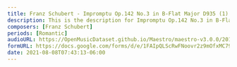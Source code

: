 ```yaml
---
title: Franz Schubert - Impromptu Op.142 No.3 in B-Flat Major D935 (1)
description: This is the description for Impromptu Op.142 No.3 in B-Flat Major D935 by Franz Schubert
composers: [Franz Schubert]
periods: [Romantic]
audioURL: https://OpenMusicDataset.github.io/Maestro/maestro-v3.0.0/2013/ORIG-MIDI_03_7_8_13_Group__MID--AUDIO_19_R2_2013_wav--1.midi
formURL: https://docs.google.com/forms/d/e/1FAIpQLScRwFNoovr2z9mOfxMC79yMQGirsPX2HNAIgF_qlBUDU1K8Mw/viewform
date: 2021-08-08T07:43:13-06:00
---
```

